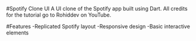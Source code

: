 #Spotify Clone UI
 A UI clone of the Spotify app built using Dart. All credits for the tutorial go to Rohiddev on YouTube.

#Features
 -Replicated Spotify layout
 -Responsive design
 -Basic interactive elements
